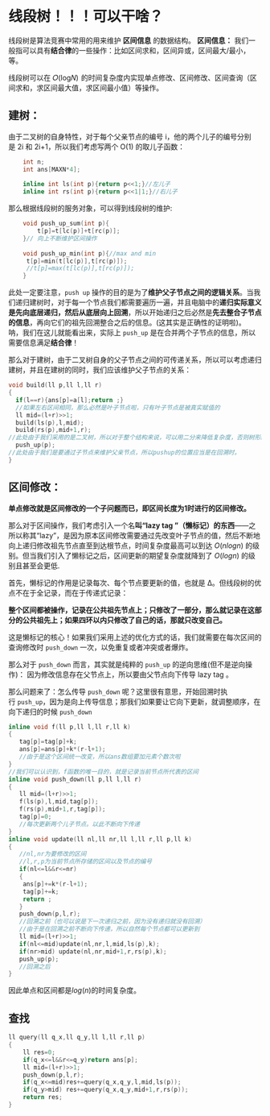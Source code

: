 # 线段树！！！可以干啥？
线段树是算法竞赛中常用的用来维护 **区间信息** 的数据结构。
**区间信息：** 我们一般指可以具有**结合律**的一些操作：比如区间求和，区间异或，区间最大/最小，等。

线段树可以在 𝑂(log⁡𝑁)![](data:image/gif;base64,R0lGODlhAQABAIAAAAAAAP///yH5BAEAAAAALAAAAAABAAEAAAIBRAA7 "O(\log N)") 的时间复杂度内实现单点修改、区间修改、区间查询（区间求和，求区间最大值，求区间最小值）等操作。

## 建树：

由于二叉树的自身特性，对于每个父亲节点的编号 i，他的两个儿子的编号分别是 2i 和 2i+1，所以我们考虑写两个 O(1) 的取儿子函数：

```cpp
    int n;
	int ans[MAXN*4];
	
	inline int ls(int p){return p<<1;}//左儿子 
	inline int rs(int p){return p<<1|1;}//右儿子 
```

那么根据线段树的服务对象，可以得到线段树的维护:

```cpp
    void push_up_sum(int p){
		t[p]=t[lc(p)]+t[rc(p)];
    }//	向上不断维护区间操作 
	
	void push_up_min(int p){//max and min
	 t[p]=min(t[lc(p)],t[rc(p)]);
     //t[p]=max(t[lc(p)],t[rc(p)]);             
    }
```

此处一定要注意，`push up` 操作的目的是为了**维护父子节点之间的逻辑关系**。当我们递归建树时，对于每一个节点我们都需要遍历一遍，并且电脑中的**递归实际意义是先向底层递归，然后从底层向上回溯**，所以开始递归之后必然是**先去整合子节点的信息**，再向它们的祖先回溯整合之后的信息。(这其实是正确性的证明啦)。
呐，我们在这儿就能看出来，实际上 `push_up` 是在合并两个子节点的信息，所以需要信息满足**结合律**！

那么对于建树，由于二叉树自身的父子节点之间的可传递关系，所以可以考虑递归建树，并且在建树的同时，我们应该维护父子节点的关系：

```cpp
void build(ll p,ll l,ll r)
{
  if(l==r){ans[p]=a[l];return ;}
  //如果左右区间相同，那么必然是叶子节点啦，只有叶子节点是被真实赋值的
  ll mid=(l+r)>>1;
  build(ls(p),l,mid);
  build(rs(p),mid+1,r);
//此处由于我们采用的是二叉树，所以对于整个结构来说，可以用二分来降低复杂度，否则树形结构则没有什么明显的优化
  push_up(p);
//此处由于我们是要通过子节点来维护父亲节点，所以pushup的位置应当是在回溯时。
} 
```


## 区间修改：

**单点修改就是区间修改的一个子问题而已，即区间长度为1时进行的区间修改。**

那么对于区间操作，我们考虑引入一个名**叫“lazy tag ”（懒标记）的东西**——之所以称其“lazy”，是因为原本区间修改需要通过先改变叶子节点的值，然后不断地向上递归修改祖先节点直至到达根节点，时间复杂度最高可以到达 $O(nlogn)$ 的级别。但当我们引入了懒标记之后，区间更新的期望复杂度就降到了 $O(logn)$ 的级别且甚至会更低.

首先，懒标记的作用是记录每次、每个节点要更新的值，也就是 Δ。但线段树的优点不在于全记录，而在于传递式记录：

**整个区间都被操作，记录在公共祖先节点上；只修改了一部分，那么就记录在这部分的公共祖先上；如果四环以内只修改了自己的话，那就只改变自己。**

这是懒标记的核心！如果我们采用上述的优化方式的话，我们就需要在每次区间的查询修改时 `push_down` 一次，以免重复或者冲突或者爆炸。

那么对于 `push_down` 而言，其实就是纯粹的 `push_up` 的逆向思维(但不是逆向操作)： 因为修改信息存在父节点上，所以要由父节点向下传导 lazy tag 。

那么问题来了：怎么传导 `push_down` 呢？这里很有意思，开始回溯时执行 `push_up`，因为是向上传导信息；那我们如果要让它向下更新，就调整顺序，在向下递归的时候 `push_down` 

``` cpp c++
inline void f(ll p,ll l,ll r,ll k)
{
   tag[p]=tag[p]+k;
   ans[p]=ans[p]+k*(r-l+1);
   //由于是这个区间统一改变，所以ans数组要加元素个数次啦 
}
//我们可以认识到，f函数的唯一目的，就是记录当前节点所代表的区间 
inline void push_down(ll p,ll l,ll r)
{
   ll mid=(l+r)>>1;
   f(ls(p),l,mid,tag[p]);
   f(rs(p),mid+1,r,tag[p]);
   tag[p]=0;
   //每次更新两个儿子节点。以此不断向下传递 
}
inline void update(ll nl,ll nr,ll l,ll r,ll p,ll k)
{
   //nl,nr为要修改的区间
   //l,r,p为当前节点所存储的区间以及节点的编号 
   if(nl<=l&&r<=nr)
   {
   	ans[p]+=k*(r-l+1);
   	tag[p]+=k;
   	return ;
   }
   push_down(p,l,r);
   //回溯之前（也可以说是下一次递归之前，因为没有递归就没有回溯） 
   //由于是在回溯之前不断向下传递，所以自然每个节点都可以更新到 
   ll mid=(l+r)>>1;
   if(nl<=mid)update(nl,nr,l,mid,ls(p),k);
   if(nr>mid) update(nl,nr,mid+1,r,rs(p),k);
   push_up(p);
   //回溯之后 
}

```

因此单点和区间都是$log(n)$的时间复杂度。

## 查找

```cpp
ll query(ll q_x,ll q_y,ll l,ll r,ll p)
{
	ll res=0;
	if(q_x<=l&&r<=q_y)return ans[p];
	ll mid=(l+r)>>1;
	push_down(p,l,r);
	if(q_x<=mid)res+=query(q_x,q_y,l,mid,ls(p));
	if(q_y>mid) res+=query(q_x,q_y,mid+1,r,rs(p));
	return res;
}
```